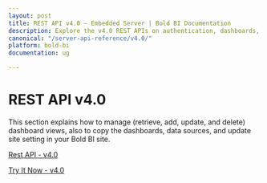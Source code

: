 ```yaml
---
layout: post
title: REST API v4.0 – Embedded Server | Bold BI Documentation
description: Explore the v4.0 REST APIs on authentication, dashboards, dashboard views and data sources and interact with them in Bold BI deployed in your server.
canonical: "/server-api-reference/v4.0/"
platform: bold-bi
documentation: ug

---
```


# REST API v4.0

This section explains how to manage (retrieve, add, update, and delete) dashboard views, also to copy the dashboards, data sources, and update site setting in your Bold BI site.

[Rest API - v4.0](/server-api-reference/v4.0/api-reference/)

[Try It Now - v4.0](/server-api-reference/v4.0/try-it-now/)